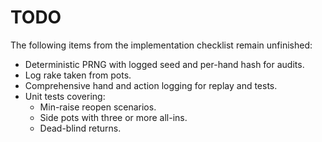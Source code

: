 # TODO

The following items from the implementation checklist remain unfinished:

- Deterministic PRNG with logged seed and per-hand hash for audits.
- Log rake taken from pots.
- Comprehensive hand and action logging for replay and tests.
- Unit tests covering:
  - Min-raise reopen scenarios.
  - Side pots with three or more all-ins.
  - Dead-blind returns.

